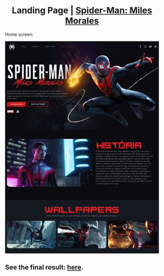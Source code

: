 <h1 align="center">Landing Page | <a href="https://spidermanlp-milesmorales.netlify.app/">Spider-Man: Miles Morales</a></h1>

<p>Home screen:</p>
<img src="images/home.jpg">

<h2>See the final result: <a href="https://spidermanlp-milesmorales.netlify.app/">here</a>.</h2>
